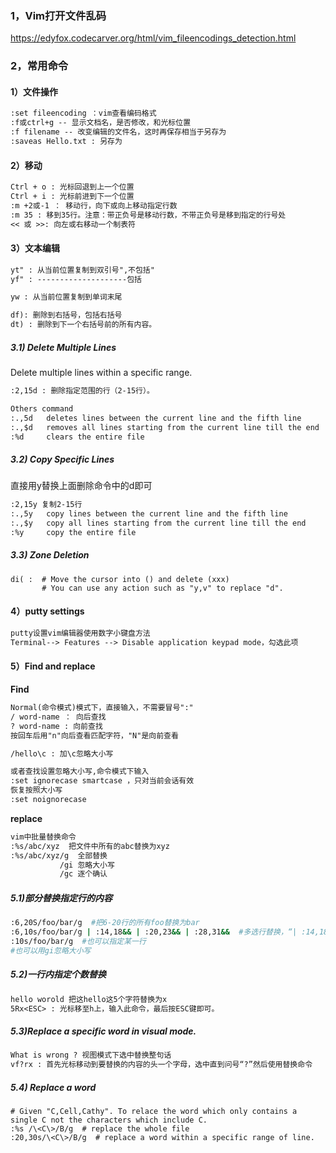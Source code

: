 ### 1，Vim打开文件乱码

https://edyfox.codecarver.org/html/vim_fileencodings_detection.html

### 2，常用命令

#### 1）文件操作

```txt
:set fileencoding ：vim查看编码格式
:f或ctrl+g -- 显示文档名，是否修改，和光标位置
:f filename -- 改变编辑的文件名，这时再保存相当于另存为
:saveas Hello.txt : 另存为
```

#### 2）移动

```txt
Ctrl + o : 光标回退到上一个位置
Ctrl + i : 光标前进到下一个位置
:m +2或-1 ： 移动行，向下或向上移动指定行数
:m 35 : 移到35行。注意：带正负号是移动行数，不带正负号是移到指定的行号处
<< 或 >>: 向左或右移动一个制表符
```

#### 3）文本编辑

```txt
yt" : 从当前位置复制到双引号",不包括"
yf" : --------------------包括

yw : 从当前位置复制到单词末尾

df): 删除到右括号，包括右括号
dt) : 删除到下一个右括号前的所有内容。
```

##### 3.1) Delete  Multiple Lines

Delete multiple lines within a specific range.

```txt
:2,15d : 删除指定范围的行（2-15行）。

Others command
:.,5d   deletes lines between the current line and the fifth line
:.,$d   removes all lines starting from the current line till the end
:%d     clears the entire file
```

##### 3.2) Copy Specific Lines

直接用y替换上面删除命令中的d即可

```txt
:2,15y 复制2-15行
:.,5y   copy lines between the current line and the fifth line
:.,$y   copy all lines starting from the current line till the end
:%y     copy the entire file
```

##### 3.3) Zone Deletion

```shell
di( :  # Move the cursor into () and delete (xxx)
	   # You can use any action such as "y,v" to replace "d".
```



#### 4）putty settings

```txt
putty设置vim编辑器使用数字小键盘方法
Terminal--> Features --> Disable application keypad mode，勾选此项
```

#### 5）Find and replace

**Find**

```txt
Normal(命令模式)模式下，直接输入，不需要冒号":"
/ word-name ： 向后查找
? word-name : 向前查找
按回车后用"n"向后查看匹配字符，"N"是向前查看

/hello\c : 加\c忽略大小写

或者查找设置忽略大小写,命令模式下输入
:set ignorecase smartcase ，只对当前会话有效
恢复按照大小写
:set noignorecase
```

**replace**

```txt
vim中批量替换命令
:%s/abc/xyz  把文件中所有的abc替换为xyz
:%s/abc/xyz/g  全部替换
           /gi 忽略大小写
           /gc 逐个确认
```

#####  5.1)部分替换指定行的内容

```bash
:6,20S/foo/bar/g  #把6-20行的所有foo替换为bar
:6,10s/foo/bar/g | :14,18&& | :20,23&& | :28,31&&  #多选行替换，“| :14,18&& ”可以跟一个或多个
:10s/foo/bar/g  #也可以指定某一行
#也可以用gi忽略大小写
```

##### 5.2)一行内指定个数替换

```txt
hello worold 把这hello这5个字符替换为x
5Rx<ESC> : 光标移至h上，输入此命令，最后按ESC键即可。
```

##### 5.3)Replace a specific word in visual mode.

```txt
What is wrong ? 视图模式下选中替换整句话
vf?rx : 首先光标移动到要替换的内容的头一个字母，选中直到问号“?”然后使用替换命令
```

##### 5.4) Replace a word

```shell
# Given "C,Cell,Cathy". To relace the word which only contains a single C not the characters which include C.
:%s /\<C\>/B/g  # replace the whole file
:20,30s/\<C\>/B/g  # replace a word within a specific range of line.
```

